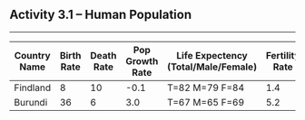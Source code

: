 ## Activity 3.1 – Human Population

---

| Country Name | Birth Rate | Death Rate | Pop Growth Rate | Life Expectency (Total/Male/Female) | Fertility Rate | GNI | 
|---|---|---|---|---|---|---|
| Findland | 8 | 10 | -0.1 | T=82 M=79 F=84 | 1.4 | 51,650 |
| Burundi | 36 | 6 | 3.0 | T=67 M=65 F=69 | 5.2 | 780 | 

